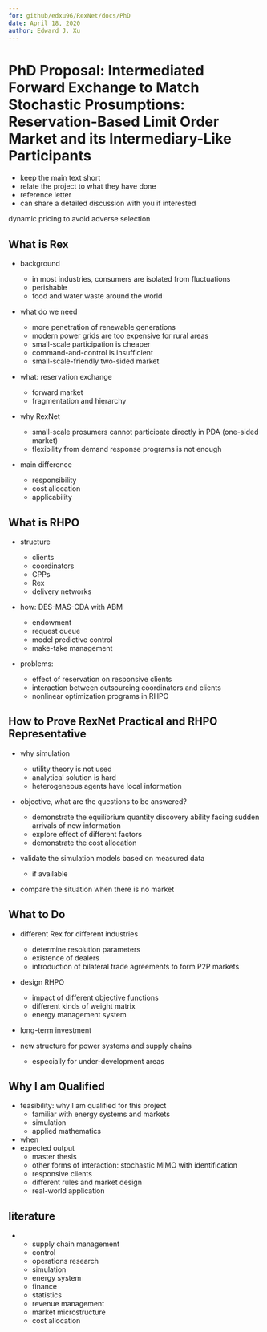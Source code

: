 ```yaml
---
for: github/edxu96/RexNet/docs/PhD
date: April 18, 2020
author: Edward J. Xu
---
```


# PhD Proposal: Intermediated Forward Exchange to Match Stochastic Prosumptions: Reservation-Based Limit Order Market and its Intermediary-Like Participants

- keep the main text short
- relate the project to what they have done
- reference letter
- can share a detailed discussion with you if interested

dynamic pricing to avoid adverse selection

## What is Rex

- background
	* in most industries, consumers are isolated from fluctuations
	* perishable
	* food and water waste around the world
- what do we need
  * more penetration of renewable generations
  * modern power grids are too expensive for rural areas
  * small-scale participation is cheaper
  * command-and-control is insufficient
  * small-scale-friendly two-sided market
- what: reservation exchange
  * forward market
  * fragmentation and hierarchy

- why RexNet
  * small-scale prosumers cannot participate directly in PDA (one-sided market)
  * flexibility from demand response programs is not enough

- main difference
  * responsibility
  * cost allocation
  * applicability

## What is RHPO

- structure
	* clients
	* coordinators
	* CPPs
	* Rex
	* delivery networks

- how: DES-MAS-CDA with ABM
	* endowment
	* request queue
	* model predictive control
	* make-take management

- problems:
	* effect of reservation on responsive clients
	* interaction between outsourcing coordinators and clients
	* nonlinear optimization programs in RHPO 

## How to Prove RexNet Practical and RHPO Representative

- why simulation
  * utility theory is not used
  * analytical solution is hard
  * heterogeneous agents have local information

- objective, what are the questions to be answered?
  * demonstrate the equilibrium quantity discovery ability facing sudden arrivals of new information
  * explore effect of different factors
  * demonstrate the cost allocation

- validate the simulation models based on measured data
	* if available

- compare the situation when there is no market

## What to Do

- different Rex for different industries
	* determine resolution parameters
	* existence of dealers
	* introduction of bilateral trade agreements to form P2P markets

- design RHPO
	* impact of different objective functions
	* different kinds of weight matrix
	* energy management system

- long-term investment

- new structure for power systems and supply chains
	* especially for under-development areas

## Why I am Qualified

- feasibility: why I am qualified for this project
  * familiar with energy systems and markets
  * simulation
  * applied mathematics
- when
- expected output
  * master thesis
  * other forms of interaction: stochastic MIMO with identification
  * responsive clients
  * different rules and market design
  * real-world application

## literature

- 
  * supply chain management
  * control
  * operations research
  * simulation
  * energy system
  * finance
  * statistics
  * revenue management
  * market microstructure
  * cost allocation